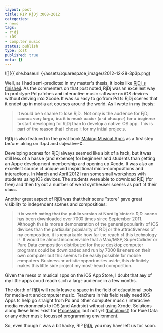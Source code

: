 ```yaml
---
layout: post
title: RIP RjDj 2008-2012
categories:
- news
tags:
- rjdj
- iOS
- computer music
status: publish
type: post
published: true
meta: {}
---
```


![]({{ site.baseurl }}/assets/squarespace_images/2012-12-28-3p3p.png)

Well, as I had semi-predicted in my master's thesis, it looks like [RjDj is finished](http://blog.rjdj.me/more-than-an-app). As the commenters on that post noted, RjDj was an excellent way to prototype Pd patches and interactive music software on iOS devices without delving into Xcode. It was so easy to go from Pd to RjDj scenes that it ended up in media art courses around the world. As I wrote in my thesis:

>It would be a shame to lose RjDj. Not only is the audience for RjDj scenes very large, but it is much easier (and cheaper) for a beginner to start developing for RjDj than to develop a native iOS app. This is part of the reason that I chose it for my initial projects.

RjDj is also featured in the great book [Making Musical Apps](http://libpd.cc/read-the-book/) as a first step before taking on libpd and objective-C.

Developing scenes for RjDj always seemed like a bit of a hack, but it was still less of a hassle (and expense) for beginners and students than getting an Apple development membership and opening up Xcode. It was also an excellent source of unique and inspirational micro-compositions and interactions. In March and April 2012 I ran some small workshops with students using iOS devices. The students were able to download RjDj (for free) and then try out a number of weird synthesiser scenes as part of their class.

Another great aspect of RjDj was that their scene "store" gave great visibility to independent scenes and compositions:

>It is worth noting that the public version of Nordlig Vinter’s RjDj scene has been downloaded over 7000 times since September 2011. Although this is more a demonstration of the general popularity of iOS devices than the particular popularity of RjDj or the attractiveness of my composition, it is remarkable how far the reach of this technology is. It would be almost inconceivable that a Max/MSP, SuperCollider or Pure Data composition distributed for these desktop computer programs could be downloaded and run by 7000 listeners on their own computer but this seems to be easily possible for mobile computers. Business or artistic opportunities aside, this definitely makes this little side project my most-heard composition.

Given the mess of musical apps on the iOS App Store, I doubt that any of my little apps could reach such a large audience in a few months.

The death of RjDj will really leave a space in the field of educational tools for media-art and computer music. Teachers in this field really need iOS Apps to help go straight from Pd and other computer music / interactive media environments to iOS (and Android) without using Xcode. Solutions along these lines exist for [Processing](http://procoding.audiocommander.de), but not yet ([but almost](https://github.com/danomatika/PdParty)) for Pure Data or any other music focussed programming environment.

So, even though it was a bit hacky, RIP [RjDj](http://rjdj.me), you may have left us too soon.
